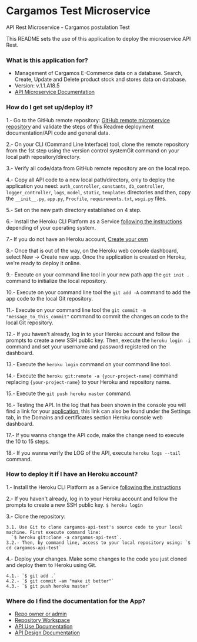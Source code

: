 # Cargamos Test Microservice
API Rest Microservice - Cargamos postulation Test

This README sets the use of this application to deploy the microservice API Rest.

### What is this application for? ###

* Management of Cargamos E-Commerce data on a database.
  Search, Create, Update and Delete product stock and stores data on database. 
* Version: v.1.1.A18.5
* [API Microservice Documentation](https://cargamos-api-test.herokuapp.com/)

### How do I get set up/deploy it? ###

1.- Go to the GitHub remote repository: [GitHub remote microservice repository](https://github.com/jorgeMorfinezM/cargamos_api_test) and validate the 
steps of this Readme deployment documentation/API code and general data.

2.- On your CLI (Command Line Interface) tool, clone the remote repository from the 1st step using the version control 
systemGit command on your local path repository/directory. 

3.- Verify all code/data from GitHub remote repository are on the local repo.

4.- Copy all API code to a new local path/directory, only to deploy the application you need: `auth_controller`, 
`constants`, `db_controller`, `logger_controller`, `logs`, `model`, `static`, `templates` directories and then, copy 
the `__init__.py`, `app.py`, `Procfile`, `requirements.txt`, `wsgi.py` files. 

5.- Set on the new path directory established on 4 step. 

6.- Install the Heroku CLI Platform as a Service [following the instructions](https://devcenter.heroku.com/articles/heroku-cli)
 depending of your operating system. 
 
7.- If you do not have an Heroku account, [Create your own](https://signup.heroku.com/)

8.- Once that is out of the way, on the Heroku web console dashboard, select New -> Create new app.
Once the application is created on Heroku, we're ready to deploy it online.
   
9.- Execute on your command line tool in your new path app the `git init .` command to initialize the local repository.   

10.- Execute on your command line tool the `git add -A` command to add the app code to the local Git repository.

11.- Execute on your command line tool the `git commit -m "message_to_this_commit"` command to commit the changes on 
code to the local Git repository.

12.- If you haven't already, log in to your Heroku account and follow the prompts to create a new SSH public key. 
Then, execute the `heroku login -i` command and set your username and password registered on the dashboard.

13.- Execute the `heroku login` command on your command line tool.

14.- Execute the `heroku git:remote -a {your-project-name}` command replacing `{your-project-name}` to your 
Heroku and repository name.

15.- Execute the `git push heroku master` command.  

16.- Testing the API. In the log that has been shown in the console you will find a link for your [application](https://{your-project-name}.herokuapp.com/), 
this link can also be found under the Settings tab, in the Domains and certificates section Heroku console web dashboard.

17.- If you wanna change the API code, make the change need to execute the 10 to 15 steps. 

18.- If you wanna verify the LOG of the API, execute `heroku logs --tail` command.
 
### How to deploy it if I have an Heroku account? ###

1.- Install the Heroku CLI Platform as a Service [following the instructions](https://devcenter.heroku.com/articles/heroku-command-line)

2.- If you haven't already, log in to your Heroku account and follow the prompts to create a new SSH public key.
`$ heroku login`

3.- Clone the repository:

    3.1. Use Git to clone cargamos-api-test's source code to your local machine. First execute command line: 
      `$ heroku git:clone -a cargamos-api-test`. 
    3.2.- Then, by command line, access to your local repository using: `$ cd cargamos-api-test`

4.- Deploy your changes. Make some changes to the code you just cloned and deploy them to Heroku using Git.

    4.1.- `$ git add .`
    4.2.- `$ git commit -am "make it better"`
    4.3.- `$ git push heroku master`

### Where do I find the documentation for the App? ###

* [Repo owner or admin](mailto:jorge.morfinez.m@gmail.com) 
* [Repository Workspace](https://github.com/jorgeMorfinezM/cargamos_api_test)
* [API Use Documentation](https://cargamos-api-test.herokuapp.com/)
* [API Design Documentation](shorturl.at/nsMSX)
